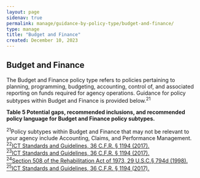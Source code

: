 ```yaml
---
layout: page
sidenav: true
permalink: manage/guidance-by-policy-type/budget-and-finance/
type: manage
title: "Budget and Finance"
created: December 10, 2023
---
```


<h2 id="standards">
    Budget and Finance
</h2>
The Budget and Finance policy type refers to policies pertaining to planning, programming, budgeting, accounting, control of, and associated reporting on funds required for agency operations. Guidance for policy subtypes within Budget and Finance is provided below.<sup>21</sup>
<div class="q-table">
<p class="table-heading">
    <b>Table 5 Potential gaps, recommended inclusions, and recommended policy language for Budget and Finance policy subtypes.</b>
</p>
</div>

<a class="hover-large nolink"><sup>21</sup>Policy subtypes within Budget and Finance that may not be relevant to your agency include Accounting, Claims, and Performance Management.</a>
<br>
<a class="hover-large" href="https://www.access-board.gov/ict/ict-final-rule.pdf"><sup>22</sup>ICT Standards and Guidelines, 36 C.F.R. § 1194 (2017).</a>
<br>
<a class="hover-large" href="https://www.access-board.gov/ict/ict-final-rule.pdf"><sup>23</sup>ICT Standards and Guidelines, 36 C.F.R. § 1194 (2017).</a>
<br>
<a class="hover-large" href="https://www.govinfo.gov/content/pkg/USCODE-2011-title29/html/USCODE-2011-title29-chap16-subchapV-sec794d.htm"><sup>24</sup>Section 508 of the Rehabilitation Act of 1973, 29 U.S.C.§ 794d (1998).</a>
<br>
<a class="hover-large" href="https://www.access-board.gov/ict/ict-final-rule.pdf"><sup>25</sup>ICT Standards and Guidelines, 36 C.F.R. § 1194 (2017).</a>
<br>








